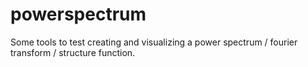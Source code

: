 powerspectrum
=============

Some tools to test creating and visualizing a power spectrum / fourier transform / structure function. 